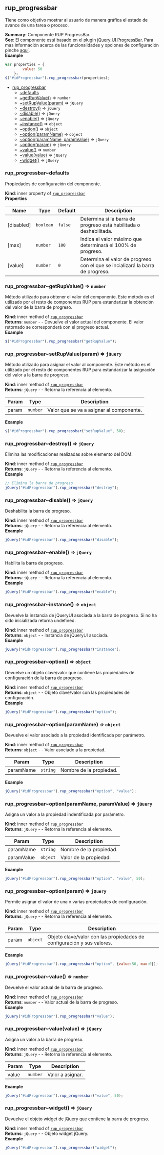 <a name="module_rup_progressbar"></a>

## rup\_progressbar
Tiene como objetivo mostrar al usuario de manera gráfica el estado de avance de una tarea o proceso.

**Summary**: Componente RUP ProgressBar.  
**See**: El componente está basado en el plugin [jQuery UI ProgressBar](https://jqueryui.com/progressbar/). Para mas información acerca de las funcionalidades y opciones de configuración pinche [aquí](http://api.jqueryui.com/progressbar/).  
**Example**  
```js
var properties = {		value: 50	};$("#idProgressbar").rup_progressbar(properties);
```

* [rup_progressbar](#module_rup_progressbar)
    * [~defaults](#module_rup_progressbar..defaults)
    * [~getRupValue()](#module_rup_progressbar..getRupValue) ⇒ <code>number</code>
    * [~setRupValue(param)](#module_rup_progressbar..setRupValue) ⇒ <code>jQuery</code>
    * [~destroy()](#module_rup_progressbar..destroy) ⇒ <code>jQuery</code>
    * [~disable()](#module_rup_progressbar..disable) ⇒ <code>jQuery</code>
    * [~enable()](#module_rup_progressbar..enable) ⇒ <code>jQuery</code>
    * [~instance()](#module_rup_progressbar..instance) ⇒ <code>object</code>
    * [~option()](#module_rup_progressbar..option) ⇒ <code>object</code>
    * [~option(paramName)](#module_rup_progressbar..option) ⇒ <code>object</code>
    * [~option(paramName, paramValue)](#module_rup_progressbar..option) ⇒ <code>jQuery</code>
    * [~option(param)](#module_rup_progressbar..option) ⇒ <code>jQuery</code>
    * [~value()](#module_rup_progressbar..value) ⇒ <code>number</code>
    * [~value(value)](#module_rup_progressbar..value) ⇒ <code>jQuery</code>
    * [~widget()](#module_rup_progressbar..widget) ⇒ <code>jQuery</code>

<a name="module_rup_progressbar..defaults"></a>

### rup_progressbar~defaults
Propiedades de configuración del componente.

**Kind**: inner property of [<code>rup\_progressbar</code>](#module_rup_progressbar)  
**Properties**

| Name | Type | Default | Description |
| --- | --- | --- | --- |
| [disabled] | <code>boolean</code> | <code>false</code> | Determina si la barra de progreso está habilitada o deshabilitada. |
| [max] | <code>number</code> | <code>100</code> | Indica el valor máximo que determinará el 100% de progreso. |
| [value] | <code>number</code> | <code>0</code> | Determina el valor de progreso con el que se incializará la barra de progreso. |

<a name="module_rup_progressbar..getRupValue"></a>

### rup_progressbar~getRupValue() ⇒ <code>number</code>
Método utilizado para obtener el valor del componente. Este método es el utilizado por el resto de componentes RUP para estandarizar la obtención del valor de la barra de progreso.

**Kind**: inner method of [<code>rup\_progressbar</code>](#module_rup_progressbar)  
**Returns**: <code>number</code> - - Devuelve el valor actual del componente. El valor retornado se corresponderá con el progreso actual.  
**Example**  
```js
$("#idProgressbar").rup_progressbar("getRupValue");
```
<a name="module_rup_progressbar..setRupValue"></a>

### rup_progressbar~setRupValue(param) ⇒ <code>jQuery</code>
Método utilizado para asignar el valor al componente. Este método es el utilizado por
el resto de componentes RUP para estandarizar la asignación del valor a la barra de progreso.

**Kind**: inner method of [<code>rup\_progressbar</code>](#module_rup_progressbar)  
**Returns**: <code>jQuery</code> - - Retorna la referencia al elemento.  

| Param | Type | Description |
| --- | --- | --- |
| param | <code>number</code> | Valor que se va a asignar al componente. |

**Example**  
```js
$("#idProgressbar").rup_progressbar("setRupValue", 50);
```
<a name="module_rup_progressbar..destroy"></a>

### rup_progressbar~destroy() ⇒ <code>jQuery</code>
Elimina las modificaciones realizadas sobre elemento del DOM.

**Kind**: inner method of [<code>rup\_progressbar</code>](#module_rup_progressbar)  
**Returns**: <code>jQuery</code> - - Retorna la referencia al elemento.  
**Example**  
```js
// Elimina la barra de progresojQuery("#idProgressbar").rup_progressbar("destroy");
```
<a name="module_rup_progressbar..disable"></a>

### rup_progressbar~disable() ⇒ <code>jQuery</code>
Deshabilita la barra de progreso.

**Kind**: inner method of [<code>rup\_progressbar</code>](#module_rup_progressbar)  
**Returns**: <code>jQuery</code> - - Retorna la referencia al elemento.  
**Example**  
```js
jQuery("#idProgressbar").rup_progressbar("disable");
```
<a name="module_rup_progressbar..enable"></a>

### rup_progressbar~enable() ⇒ <code>jQuery</code>
Habilita la barra de progreso.

**Kind**: inner method of [<code>rup\_progressbar</code>](#module_rup_progressbar)  
**Returns**: <code>jQuery</code> - - Retorna la referencia al elemento.  
**Example**  
```js
jQuery("#idProgressbar").rup_progressbar("enable");
```
<a name="module_rup_progressbar..instance"></a>

### rup_progressbar~instance() ⇒ <code>object</code>
Devuelve la instancia de jQueryUI asociada a la barra de progreso. Si no ha sido inicializada retorna undefined.

**Kind**: inner method of [<code>rup\_progressbar</code>](#module_rup_progressbar)  
**Returns**: <code>object</code> - - Instancia de jQueryUI asociada.  
**Example**  
```js
jQuery("#idProgressbar").rup_progressbar("instance");
```
<a name="module_rup_progressbar..option"></a>

### rup_progressbar~option() ⇒ <code>object</code>
Devuelve un objeto clave/valor que contiene las propiedades de configuración de la barra de progreso.

**Kind**: inner method of [<code>rup\_progressbar</code>](#module_rup_progressbar)  
**Returns**: <code>object</code> - - Objeto clave/valor con las propiedades de configuración.  
**Example**  
```js
jQuery("#idProgressbar").rup_progressbar("option");
```
<a name="module_rup_progressbar..option"></a>

### rup_progressbar~option(paramName) ⇒ <code>object</code>
Devuelve el valor asociado a la propiedad identificada por parámetro.

**Kind**: inner method of [<code>rup\_progressbar</code>](#module_rup_progressbar)  
**Returns**: <code>object</code> - - Valor asociado a la propiedad.  

| Param | Type | Description |
| --- | --- | --- |
| paramName | <code>string</code> | Nombre de la propiedad. |

**Example**  
```js
jQuery("#idProgressbar").rup_progressbar("option", "value");
```
<a name="module_rup_progressbar..option"></a>

### rup_progressbar~option(paramName, paramValue) ⇒ <code>jQuery</code>
Asigna un valor a la propiedad indentificada por parámetro.

**Kind**: inner method of [<code>rup\_progressbar</code>](#module_rup_progressbar)  
**Returns**: <code>jQuery</code> - - Retorna la referencia al elemento.  

| Param | Type | Description |
| --- | --- | --- |
| paramName | <code>string</code> | Nombre de la propiedad. |
| paramValue | <code>object</code> | Valor de la propiedad. |

**Example**  
```js
jQuery("#idProgressbar").rup_progressbar("option", "value", 50);
```
<a name="module_rup_progressbar..option"></a>

### rup_progressbar~option(param) ⇒ <code>jQuery</code>
Permite asignar el valor de una o varias propiedades de configuración.

**Kind**: inner method of [<code>rup\_progressbar</code>](#module_rup_progressbar)  
**Returns**: <code>jQuery</code> - - Retorna la referencia al elemento.  

| Param | Type | Description |
| --- | --- | --- |
| param | <code>object</code> | Objeto clave/valor con las propiedades de configuración y sus valores. |

**Example**  
```js
jQuery("#idProgressbar").rup_progressbar("option", {value:50, max:0});
```
<a name="module_rup_progressbar..value"></a>

### rup_progressbar~value() ⇒ <code>number</code>
Devuelve el valor actual de la barra de progreso.

**Kind**: inner method of [<code>rup\_progressbar</code>](#module_rup_progressbar)  
**Returns**: <code>number</code> - - Valor actual de la barra de progreso.  
**Example**  
```js
jQuery("#idProgressbar").rup_progressbar("value");
```
<a name="module_rup_progressbar..value"></a>

### rup_progressbar~value(value) ⇒ <code>jQuery</code>
Asigna un valor a la barra de progreso.

**Kind**: inner method of [<code>rup\_progressbar</code>](#module_rup_progressbar)  
**Returns**: <code>jQuery</code> - - Retorna la referencia al elemento.  

| Param | Type | Description |
| --- | --- | --- |
| value | <code>number</code> | Valor a asignar. |

**Example**  
```js
jQuery("#idProgressbar").rup_progressbar("value", 50);
```
<a name="module_rup_progressbar..widget"></a>

### rup_progressbar~widget() ⇒ <code>jQuery</code>
Devuelve el objeto widget de jQuery que contiene la barra de progreso.

**Kind**: inner method of [<code>rup\_progressbar</code>](#module_rup_progressbar)  
**Returns**: <code>jQuery</code> - - Objeto widget jQuery.  
**Example**  
```js
jQuery("#idProgressbar").rup_progressbar("widget");
```
